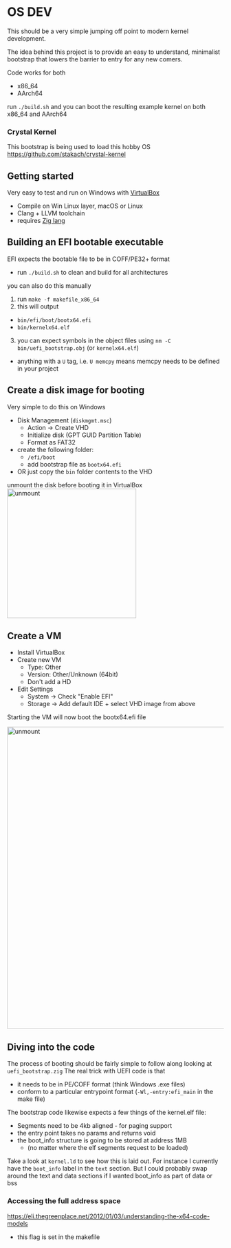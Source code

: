 # OS DEV

This should be a very simple jumping off point to modern kernel development.

The idea behind this project is to provide an easy to understand, minimalist bootstrap that lowers the barrier to entry for any new comers.

Code works for both

* x86_64
* AArch64

run `./build.sh` and you can boot the resulting example kernel on both x86_64 and AArch64


### Crystal Kernel

This bootstrap is being used to load this hobby OS
https://github.com/stakach/crystal-kernel


## Getting started

Very easy to test and run on Windows with [VirtualBox](https://www.virtualbox.org/)

* Compile on Win Linux layer, macOS or Linux
* Clang + LLVM toolchain
* requires [Zig lang](https://ziglang.org/download/)


## Building an EFI bootable executable

EFI expects the bootable file to be in COFF/PE32+ format

* run `./build.sh` to clean and build for all architectures

you can also do this manually

1. run `make -f makefile_x86_64`
2. this will output
  * `bin/efi/boot/bootx64.efi`
  * `bin/kernelx64.elf`
3. you can expect symbols in the object files using `nm -C bin/uefi_bootstrap.obj` (or `kernelx64.elf`)
  * anything with a `U` tag, i.e. `U memcpy` means memcpy needs to be defined in your project


## Create a disk image for booting

Very simple to do this on Windows

* Disk Management (`diskmgmt.msc`)
  * Action -> Create VHD
  * Initialize disk (GPT GUID Partition Table)
  * Format as FAT32
* create the following folder:
  * `/efi/boot`
  * add bootstrap file as `bootx64.efi`
* OR just copy the `bin` folder contents to the VHD

unmount the disk before booting it in VirtualBox
<img src="https://user-images.githubusercontent.com/368013/136745462-d5793f29-e85a-4642-9854-98ea047e3bf9.png" alt="unmount" width="300"/>


## Create a VM

* Install VirtualBox
* Create new VM
  * Type: Other
  * Version: Other/Unknown (64bit)
  * Don't add a HD
* Edit Settings
  * System -> Check "Enable EFI"
  * Storage -> Add default IDE + select VHD image from above

Starting the VM will now boot the bootx64.efi file

<img src="https://user-images.githubusercontent.com/368013/136746021-11f16641-0666-4cdc-bd5a-5d9975eba328.png" alt="unmount" width="700"/>


## Diving into the code

The process of booting should be fairly simple to follow along looking at `uefi_bootstrap.zig`
The real trick with UEFI code is that

* it needs to be in PE/COFF format (think Windows .exe files)
* conform to a particular entrypoint format (`-Wl,-entry:efi_main` in the make file)

The bootstrap code likewise expects a few things of the kernel.elf file:

* Segments need to be 4kb aligned - for paging support
* the entry point takes no params and returns void
* the boot_info structure is going to be stored at address 1MB
  * (no matter where the elf segments request to be loaded)

Take a look at `kernel.ld` to see how this is laid out.
For instance I currently have the `boot_info` label in the `text` section. But I could probably swap around the text and data sections if I wanted boot_info as part of data or bss

### Accessing the full address space

https://eli.thegreenplace.net/2012/01/03/understanding-the-x64-code-models

* this flag is set in the makefile
